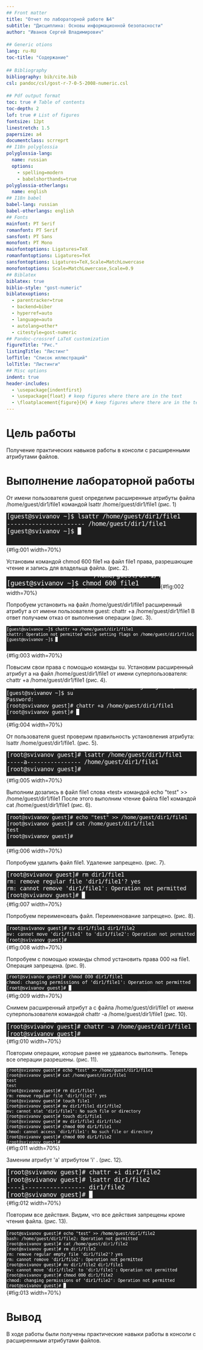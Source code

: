 ```yaml
---
## Front matter
title: "Отчет по лабораторной работе №4"
subtitle: "Дисциплина: Основы информационной безопасности"
author: "Иванов Сергей Владимирович"

## Generic otions
lang: ru-RU
toc-title: "Содержание"

## Bibliography
bibliography: bib/cite.bib
csl: pandoc/csl/gost-r-7-0-5-2008-numeric.csl

## Pdf output format
toc: true # Table of contents
toc-depth: 2
lof: true # List of figures
fontsize: 12pt
linestretch: 1.5
papersize: a4
documentclass: scrreprt
## I18n polyglossia
polyglossia-lang:
  name: russian
  options:
	- spelling=modern
	- babelshorthands=true
polyglossia-otherlangs:
  name: english
## I18n babel
babel-lang: russian
babel-otherlangs: english
## Fonts
mainfont: PT Serif
romanfont: PT Serif
sansfont: PT Sans
monofont: PT Mono
mainfontoptions: Ligatures=TeX
romanfontoptions: Ligatures=TeX
sansfontoptions: Ligatures=TeX,Scale=MatchLowercase
monofontoptions: Scale=MatchLowercase,Scale=0.9
## Biblatex
biblatex: true
biblio-style: "gost-numeric"
biblatexoptions:
  - parentracker=true
  - backend=biber
  - hyperref=auto
  - language=auto
  - autolang=other*
  - citestyle=gost-numeric
## Pandoc-crossref LaTeX customization
figureTitle: "Рис."
listingTitle: "Листинг"
lofTitle: "Список иллюстраций"
lolTitle: "Листинги"
## Misc options
indent: true
header-includes:
  - \usepackage{indentfirst}
  - \usepackage{float} # keep figures where there are in the text
  - \floatplacement{figure}{H} # keep figures where there are in the text
---
```


# Цель работы

Получение практических навыков работы в консоли с расширенными
атрибутами файлов.

# Выполнение лабораторной работы

От имени пользователя guest определим расширенные атрибуты файла
/home/guest/dir1/file1 командой
lsattr /home/guest/dir1/file1 (рис. 1)

![Определение атрибутов](image/1.png){#fig:001 width=70%}

Установим командой
chmod 600 file1
на файл file1 права, разрешающие чтение и запись для владельца файла. (рис. 2).

![Установка прав](image/2.png){#fig:002 width=70%}

Попробуем установить на файл /home/guest/dir1/file1 расширенный атрибут a от имени пользователя guest:
chattr +a /home/guest/dir1/file1
В ответ получаем отказ от выполнения операции (рис. 3).

![Попытка установить атрибут](image/3.png){#fig:003 width=70%}

Повысим свои права с помощью команды su. Установим расширенный атрибут a на файл /home/guest/dir1/file1 от имени суперпользователя:
chattr +a /home/guest/dir1/file1 (рис. 4).

![Установка атрибута](image/4.png){#fig:004 width=70%}

От пользователя guest проверим правильность установления атрибута:
lsattr /home/guest/dir1/file1. (рис. 5). 

![Проверка атрибута](image/5.png){#fig:005 width=70%}
 
Выполним дозапись в файл file1 слова «test» командой
echo "test" >> /home/guest/dir1/file1
После этого выполним чтение файла file1 командой
cat /home/guest/dir1/file1 (рис. 6).

![Дозапись в файл](image/6.png){#fig:006 width=70%}

Попробуем удалить файл file1. Удаление запрещено. (рис. 7). 

![Попытка удаления](image/7.png){#fig:007 width=70%}

Попробуем переименовать файл. Переименование запрещено. (рис. 8). 

![Попытка переименования](image/8.png){#fig:008 width=70%}

Попробуем с помощью команды chmod установить права 000 на file1. Операция запрещена. (рис. 9).

![Попытка установки прав](image/9.png){#fig:009 width=70%}

Снимем расширенный атрибут a с файла /home/guest/dirl/file1 от
имени суперпользователя командой
chattr -a /home/guest/dir1/file1 (рис. 10). 

![Снятие расширенного атрибута](image/10.png){#fig:010 width=70%}

Повторим операции, которые ранее не удавалось выполнить. Теперь все операции разрешены. (рис. 11). 

![Повторение операций](image/11.png){#fig:011 width=70%}

Заменим атрибут 'a' атрибутом 'i' . (рис. 12). 

![Замена атрибута](image/12.png){#fig:012 width=70%}

Повторим все действия. Видим, что все действия запрещены кроме чтения файла. (рис. 13). 

![Повторение операций](image/13.png){#fig:013 width=70%}

# Вывод

В ходе работы были получены практические навыки работы в консоли с расширенными атрибутами файлов.

